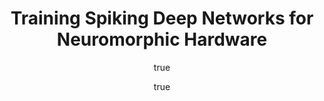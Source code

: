 ---
arxiv: 1611.05141
author:
- family: Hunsberger
  given: Eric
  institute: University of Waterloo
- family: Eliasmith
  given: Chris
  institute: University of Waterloo
layout: refuses
section: pre
title: Training Spiking Deep Networks for Neuromorphic Hardware
---